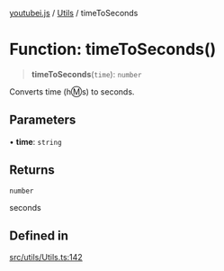 [youtubei.js](../../../README.md) / [Utils](../README.md) / timeToSeconds

# Function: timeToSeconds()

> **timeToSeconds**(`time`): `number`

Converts time (h:m:s) to seconds.

## Parameters

• **time**: `string`

## Returns

`number`

seconds

## Defined in

[src/utils/Utils.ts:142](https://github.com/LuanRT/YouTube.js/blob/4ae0cc5c523a2080e68d6c0c1437c78fe318ea30/src/utils/Utils.ts#L142)
